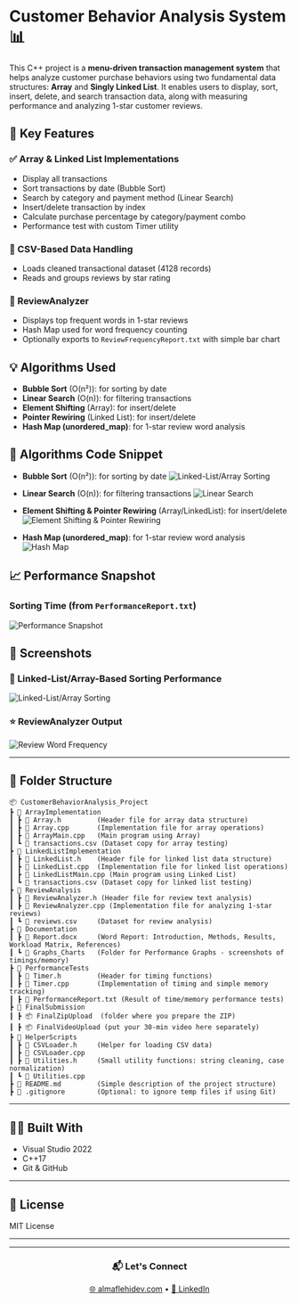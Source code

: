 # Customer Behavior Analysis System 📊

This C++ project is a **menu-driven transaction management system** that helps analyze customer purchase behaviors using two fundamental data structures: **Array** and **Singly Linked List**. It enables users to display, sort, insert, delete, and search transaction data, along with measuring performance and analyzing 1-star customer reviews.

## 🔧 Key Features

### ✅ Array & Linked List Implementations
- Display all transactions
- Sort transactions by date (Bubble Sort)
- Search by category and payment method (Linear Search)
- Insert/delete transaction by index
- Calculate purchase percentage by category/payment combo
- Performance test with custom Timer utility

### 📄 CSV-Based Data Handling
- Loads cleaned transactional dataset (4128 records)
- Reads and groups reviews by star rating

### 🧠 ReviewAnalyzer
- Displays top frequent words in 1-star reviews
- Hash Map used for word frequency counting
- Optionally exports to `ReviewFrequencyReport.txt` with simple bar chart



## 💡 Algorithms Used
- **Bubble Sort** (O(n²)): for sorting by date
- **Linear Search** (O(n)): for filtering transactions
- **Element Shifting** (Array): for insert/delete
- **Pointer Rewiring** (Linked List): for insert/delete
- **Hash Map (unordered_map)**: for 1-star review word analysis

## 📸 Algorithms Code Snippet
- **Bubble Sort** (O(n²)): for sorting by date
![Linked-List/Array Sorting](imges/Bubble_Sort.png)
  
- **Linear Search** (O(n)): for filtering transactions
![Linear Search](imges/Linear_Search.png)

- **Element Shifting & Pointer Rewiring** (Array/LinkedList): for insert/delete
![Element Shifting & Pointer Rewiring](imges/Element_Shifting_Pointer_Rewiring.png)

- **Hash Map (unordered_map)**: for 1-star review word analysis
![Hash Map](imges/Hash_Map.png)


## 📈 Performance Snapshot

### Sorting Time (from `PerformanceReport.txt`)

![Performance Snapshot](imges/PerformanceReport.png)


## 📸 Screenshots

### 📌 Linked-List/Array-Based Sorting Performance
![Linked-List/Array Sorting](imges/Bubble_Sort.png)

### ⭐ ReviewAnalyzer Output
![Review Word Frequency](imges/ReviewAnalyzer_Output.png)

---

## 📁 Folder Structure
```
📦 CustomerBehaviorAnalysis_Project
┣ 📂 ArrayImplementation
┃ ┣ 📜 Array.h         (Header file for array data structure)
┃ ┣ 📜 Array.cpp       (Implementation file for array operations)
┃ ┣ 📜 ArrayMain.cpp   (Main program using Array)
┃ ┗ 📜 transactions.csv (Dataset copy for array testing)
┣ 📂 LinkedListImplementation
┃ ┣ 📜 LinkedList.h    (Header file for linked list data structure)
┃ ┣ 📜 LinkedList.cpp  (Implementation file for linked list operations)
┃ ┣ 📜 LinkedListMain.cpp (Main program using Linked List)
┃ ┗ 📜 transactions.csv (Dataset copy for linked list testing)
┣ 📂 ReviewAnalysis
┃ ┣ 📜 ReviewAnalyzer.h (Header file for review text analysis)
┃ ┣ 📜 ReviewAnalyzer.cpp (Implementation file for analyzing 1-star reviews)
┃ ┗ 📜 reviews.csv     (Dataset for review analysis)
┣ 📂 Documentation
┃ ┣ 📜 Report.docx     (Word Report: Introduction, Methods, Results, Workload Matrix, References)
┃ ┗ 📜 Graphs_Charts   (Folder for Performance Graphs - screenshots of timings/memory)
┣ 📂 PerformanceTests
┃ ┣ 📜 Timer.h         (Header for timing functions)
┃ ┣ 📜 Timer.cpp       (Implementation of timing and simple memory tracking)
┃ ┣ 📜 PerformanceReport.txt (Result of time/memory performance tests)
┣ 📂 FinalSubmission
┃ ┣ 📦 FinalZipUpload  (folder where you prepare the ZIP)
┃ ┣ 📦 FinalVideoUpload (put your 30-min video here separately)
┣ 📂 HelperScripts
┃ ┣ 📜 CSVLoader.h     (Helper for loading CSV data)
┃ ┣ 📜 CSVLoader.cpp
┃ ┣ 📜 Utilities.h     (Small utility functions: string cleaning, case normalization)
┃ ┗ 📜 Utilities.cpp
┣ 📜 README.md         (Simple description of the project structure)
┣ 📜 .gitignore        (Optional: to ignore temp files if using Git)
```

---

## 🧑‍💻 Built With
- Visual Studio 2022
- C++17
- Git & GitHub

---

## 📃 License
MIT License

---

<hr>

<h3 align="center">📬 Let's Connect</h3>
<p align="center">
  <a href="https://almaflehidev.com">🌐 almaflehidev.com</a> •
  <a href="https://tinyurl.com/yx3ks56u">💼 LinkedIn</a>
</p>

